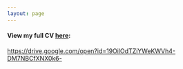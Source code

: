 ```yaml
---
layout: page
---
```


#### View my full CV [here](https://drive.google.com/open?id=19OilOdTZiYWeKWVh4-DM7NBCfXNX0k6-):  

<a href="https://drive.google.com/open?id=19OilOdTZiYWeKWVh4-DM7NBCfXNX0k6-">https://drive.google.com/open?id=19OilOdTZiYWeKWVh4-DM7NBCfXNX0k6-</a>

